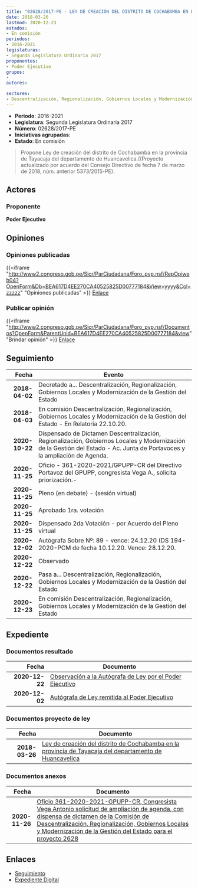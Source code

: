 ```yaml
---
title: "02628/2017-PE - LEY DE CREACIÓN DEL DISTRITO DE COCHABAMBA EN LA PROVINCIA DE TAYACAJA DEL DEPARTAMENTO DE HUANCAVELICA"
date: 2018-03-26
lastmod: 2020-12-23
estados:
- En comisión
periodos:
- 2016-2021
legislaturas:
- Segunda Legislatura Ordinaria 2017
proponentes:
- Poder Ejecutivo
grupos:
- 
autores:

sectores:
- Descentralización, Regionalización, Gobiernos Locales y Modernización de la Gestión del Estado
---
```

- **Periodo**: 2016-2021
- **Legislatura**: Segunda Legislatura Ordinaria 2017
- **Número**: 02628/2017-PE
- **Iniciativas agrupadas**: 
- **Estado**: En comisión

> Propone Ley de creación del distrito de Cochabamba en la provincia de Tayacaja del departamento de Huancavelica.((Proyecto actualizado por acuerdo del Consejo Directivo de fecha 7 de marzo de 2018, núm. anterior 5373/2015-PE).


## Actores

### Proponente

**Poder Ejecutivo**

## Opiniones

### Opiniones publicadas

{{<iframe "http://www2.congreso.gob.pe/Sicr/ParCiudadana/Foro_pvp.nsf/RepOpiweb04?OpenForm&Db=BEA617D4EE270CA40525825D00777184&View=yyyy&Col=zzzzz" "Opiniones publicadas" >}}
[Enlace](http://www2.congreso.gob.pe/Sicr/ParCiudadana/Foro_pvp.nsf/RepOpiweb04?OpenForm&Db=BEA617D4EE270CA40525825D00777184&View=yyyy&Col=zzzzz)

### Publicar opinión

{{<iframe "http://www2.congreso.gob.pe/Sicr/ParCiudadana/Foro_pvp.nsf/Documentos?OpenForm&ParentUnid=BEA617D4EE270CA40525825D00777184&view" "Brindar opinión" >}}
[Enlace](http://www2.congreso.gob.pe/Sicr/ParCiudadana/Foro_pvp.nsf/Documentos?OpenForm&ParentUnid=BEA617D4EE270CA40525825D00777184&view)


## Seguimiento

| Fecha | Evento |
|------:|--------|
| **2018-04-02** | Decretado a... Descentralización, Regionalización, Gobiernos Locales y Modernización de la Gestión del Estado |
| **2018-04-03** | En comisión Descentralización, Regionalización, Gobiernos Locales y Modernización de la Gestión del Estado - En Relatoría 22.10.20. |
| **2020-10-22** | Dispensado de Dictamen Descentralización, Regionalización, Gobiernos Locales y Modernización de la Gestión del Estado - Ac. Junta de Portavoces y la ampliación de Agenda. |
| **2020-11-25** | Oficio - 361-2020-2021/GPUPP-CR del Directivo Portavoz del GPUPP, congresista Vega A., solicita priorización.- |
| **2020-11-25** | Pleno (en debate) - (sesión virtual) |
| **2020-11-25** | Aprobado 1ra. votación |
| **2020-11-25** | Dispensado 2da Votación - por Acuerdo del Pleno virtual |
| **2020-12-02** | Autógrafa Sobre Nº: 89 - vence: 24.12.20 (DS 194-2020-PCM de fecha 10.12.20. Vence: 28.12.20. |
| **2020-12-22** | Observado |
| **2020-12-22** | Pasa a... Descentralización, Regionalización, Gobiernos Locales y Modernización de la Gestión del Estado |
| **2020-12-23** | En comisión Descentralización, Regionalización, Gobiernos Locales y Modernización de la Gestión del Estado |

## Expediente

### Documentos resultado

| Fecha | Documento |
|------:|-----------|
| **2020-12-22** | [Observación a la Autógrafa de Ley por el Poder Ejecutivo](http://www.leyes.congreso.gob.pe/Documentos/2016_2021/Observacion_a_la_Autografa/OBAU02628-20201222.pdf) |
| **2020-12-02** | [Autógrafa de Ley remitida al Poder Ejecutivo](http://www.leyes.congreso.gob.pe/Documentos/2016_2021/Autografas/Ley_y_de_Resolucion_Legislativa/AU02628-20201202.pdf) |

### Documentos proyecto de ley

| Fecha | Documento |
|------:|-----------|
| **2018-03-26** | [Ley de creación del distrito de Cochabamba en la provincia de Tayacaja del departamento de Huancavelica](http://www.leyes.congreso.gob.pe/Documentos/2016_2021/Proyectos_de_Ley_y_de_Resoluciones_Legislativas/PL0262520180323.pdf) |

### Documentos anexos

| Fecha | Documento |
|------:|-----------|
| **2020-11-26** | [Oficio 361-2020-2021-GPUPP-CR, Congresista Vega Antonio solicitud de ampliación de agenda, con dispensa de dictamen de la Comisión de Descentralización, Regionalización, Gobiernos Locales y Modernización de la Gestión del Estado para el proyecto 2628](http://www.leyes.congreso.gob.pe/Documentos/2016_2021/Oficios/Grupos_Parlamentarios/OFICIO-361-2020-2021-GPUPP-CR.pdf) |

## Enlaces

- [Seguimiento](http://www2.congreso.gob.pe/Sicr/TraDocEstProc/CLProLey2016.nsf/f7fff46988ca05b1052578e100829cc7/6d0f78f40eb50f450525825d006cdf59?OpenDocument)
- [Expediente Digital](http://www2.congreso.gob.pe/Sicr/TraDocEstProc/Expvirt_2011.nsf/visbusqptramdoc1621/02628?opendocument)

